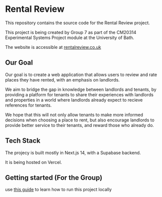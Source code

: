 # Rental Review

This repository contains the source code for the Rental Review project.

This project is being created by Group 7 as part of the CM20314 Experimental Systems Project module at the University of Bath.

The website is accessible at [rentalreview.co.uk](https://rentalreview.co.uk)

## Our Goal

Our goal is to create a web application that allows users to review and rate places they have rented, with an emphasis on landlords.

We aim to bridge the gap in knowledge between landlords and tenants, by providing a platform for tenants to share their experiences with landlords and properties in a world where landlords already expect to recieve references for tenants.

We hope that this will not only allow tenants to make more informed decisions when choosing a place to rent, but also encourage landlords to provide better service to their tenants, and reward those who already do.

## Tech Stack

The projecy is built mostly in Next.js 14, with a Supabase backend.

It is being hosted on Vercel.

## Getting started (For the Group)

use [this guide](https://cm20314-group7-2023.atlassian.net/wiki/x/7oAi) to learn how to run this project locally